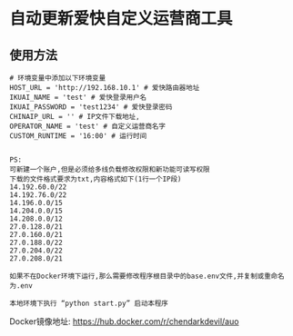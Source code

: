 # 自动更新爱快自定义运营商工具
## 使用方法
```text
# 环境变量中添加以下环境变量
HOST_URL = 'http://192.168.10.1' # 爱快路由器地址
IKUAI_NAME = 'test' # 爱快登录用户名
IKUAI_PASSWORD = 'test1234' # 爱快登录密码
CHINAIP_URL = '' # IP文件下载地址,
OPERATOR_NAME = 'test' # 自定义运营商名字
CUSTOM_RUNTIME = '16:00' # 运行时间


PS:
可新建一个账户,但是必须给多线负载修改权限和新功能可读写权限
下载的文件格式要求为txt,内容格式如下(1行一个IP段)
14.192.60.0/22
14.192.76.0/22
14.196.0.0/15
14.204.0.0/15
14.208.0.0/12
27.0.128.0/21
27.0.160.0/21
27.0.188.0/22
27.0.204.0/22
27.0.208.0/21
```

```text
如果不在Docker环境下运行,那么需要修改程序根目录中的base.env文件,并复制或重命名为.env

本地环境下执行 “python start.py” 启动本程序
```

Docker镜像地址: <https://hub.docker.com/r/chendarkdevil/auo>